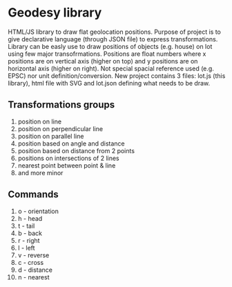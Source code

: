 # Geodesy library

HTML/JS library to draw flat geolocation positions. 
Purpose of project is to give declarative language (through JSON file) to express transformations. 
Library can be easly use to draw positions of objects (e.g. house) on lot using few major transofrmations.
Positions are float numbers where x positions are on vertical axis (higher on top) and y positions are on horizontal axis (higher on right).
Not special spacial reference used (e.g. EPSC) nor unit definition/conversion.
New project contains 3 files: lot.js (this library), html file with SVG and lot.json defining what needs to be draw.

## Transformations groups

1. position on line
1. position on perpendicular line
1. position on parallel line
1. position based on angle and distance
1. position based on distance from 2 points
1. positions on intersections of 2 lines
1. nearest point between point & line
1. and more minor 

## Commands 

1. o - orientation
1. h - head 
1. t - tail
1. b - back
1. r - right
1. l - left
1. v - reverse
1. c - cross
1. d - distance
1. n - nearest
